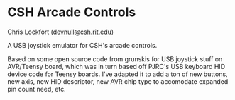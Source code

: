 CSH Arcade Controls
==================

Chris Lockfort (devnull@csh.rit.edu)

A USB joystick emulator for CSH's arcade controls.

Based on some open source code from grunskis for USB joystick stuff on AVR/Teensy board, which was in turn based off PJRC's USB keyboard HID device code for Teensy boards.
I've adapted it to add a ton of new buttons, new axis, new HID descriptor, new AVR chip type to accomodate expanded pin count need, etc.
